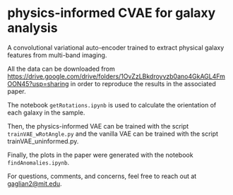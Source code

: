 # physics-informed CVAE for galaxy analysis 
A convolutional variational auto-encoder trained to extract physical galaxy features from multi-band imaging. 

All the data can be downloaded from https://drive.google.com/drive/folders/1OvZzLBkdroyvzb0ano4GkAGL4FmOON45?usp=sharing in order to reproduce the results in the associated paper. 

The notebook `getRotations.ipynb` is used to calculate the orientation of each galaxy in the sample.

Then, the physics-informed VAE can be trained with the script `trainVAE_wRotAngle.py` and the vanilla VAE can be trained with the script trainVAE_uninformed.py.

Finally, the plots in the paper were generated with the notebook `findAnomalies.ipynb`. 

For questions, comments, and concerns, feel free to reach out at gaglian2@mit.edu.
